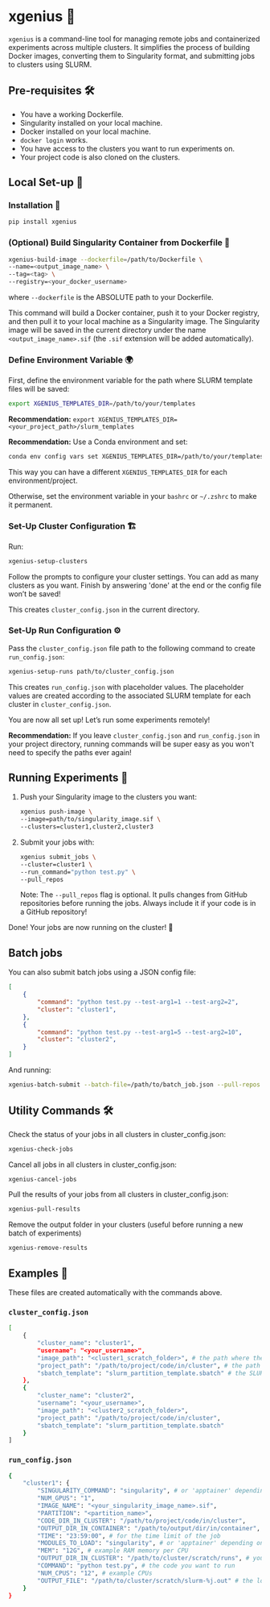 # xgenius 🚀

`xgenius` is a command-line tool for managing remote jobs and containerized experiments across multiple clusters. It simplifies the process of building Docker images, converting them to Singularity format, and submitting jobs to clusters using SLURM.

## Pre-requisites 🛠️

- You have a working Dockerfile.
- Singularity installed on your local machine.
- Docker installed on your local machine.
- `docker login` works.
- You have access to the clusters you want to run experiments on.
- Your project code is also cloned on the clusters.

## Local Set-up 🧩

### Installation 🔧

```bash
pip install xgenius
```

### (Optional) Build Singularity Container from Dockerfile 🐳

```bash
xgenius-build-image --dockerfile=/path/to/Dockerfile \
--name=<output_image_name> \
--tag=<tag> \
--registry=<your_docker_username>
```
where `--dockerfile` is the ABSOLUTE path to your Dockerfile.

This command will build a Docker container, push it to your Docker registry, and then pull it to your local machine as a Singularity image. The Singularity image will be saved in the current directory under the name `<output_image_name>.sif` (the `.sif` extension will be added automatically).

### Define Environment Variable 🌍

First, define the environment variable for the path where SLURM template files will be saved:

```bash
export XGENIUS_TEMPLATES_DIR=/path/to/your/templates
```

**Recommendation:** `export XGENIUS_TEMPLATES_DIR=<your_project_path>/slurm_templates`

**Recommendation:** Use a Conda environment and set:

```bash
conda env config vars set XGENIUS_TEMPLATES_DIR=/path/to/your/templates
```
This way you can have a different `XGENIUS_TEMPLATES_DIR` for each environment/project.

Otherwise, set the environment variable in your `bashrc` or `~/.zshrc` to make it permanent.

### Set-Up Cluster Configuration 🏗️

Run:

```bash
xgenius-setup-clusters
```

Follow the prompts to configure your cluster settings. You can add as many clusters as you want. Finish by answering 'done' at the end or the config file won’t be saved!

This creates `cluster_config.json` in the current directory.

### Set-Up Run Configuration ⚙️

Pass the `cluster_config.json` file path to the following command to create `run_config.json`:

```bash
xgenius-setup-runs path/to/cluster_config.json
```

This creates `run_config.json` with placeholder values. The placeholder values are created according to the associated SLURM template for each cluster in `cluster_config.json`.

You are now all set up! Let’s run some experiments remotely!

**Recommendation:**  If you leave `cluster_config.json` and `run_config.json` in your project directory, running commands will be super easy as you won't need to specify the paths ever again!

## Running Experiments 🧪

1. Push your Singularity image to the clusters you want:
    ```bash
    xgenius push-image \
    --image=path/to/singularity_image.sif \
    --clusters=cluster1,cluster2,cluster3
    ```

2. Submit your jobs with:
    ```bash
    xgenius submit_jobs \
    --cluster=cluster1 \
    --run_command="python test.py" \
    --pull_repos
    ```

    Note: The `--pull_repos` flag is optional. It pulls changes from GitHub repositories before running the jobs. Always include it if your code is in a GitHub repository!

Done! Your jobs are now running on the cluster! 🎉

## Batch jobs

You can also submit batch jobs using a JSON config file:

```json
[
    {
        "command": "python test.py --test-arg1=1 --test-arg2=2",
        "cluster": "cluster1",
    },
    {
        "command": "python test.py --test-arg1=5 --test-arg2=10",
        "cluster": "cluster2",
    }
]
```

And running:

```bash
xgenius-batch-submit --batch-file=/path/to/batch_job.json --pull-repos
```

## Utility Commands 🛠️

Check the status of your jobs in all clusters in cluster_config.json:

```bash
xgenius-check-jobs
```

Cancel all jobs in all clusters in cluster_config.json:

```bash
xgenius-cancel-jobs
```

Pull the results of your jobs from all clusters in cluster_config.json:

```bash
xgenius-pull-results
```

Remove the output folder in your clusters (useful before running a new batch of experiments)

```bash
xgenius-remove-results
```

## Examples 📝

These files are created automatically with the commands above.

### `cluster_config.json`

```bash
[
    {
        "cluster_name": "cluster1",
        "username": "<your_username>",
        "image_path": "<cluster1_scratch_folder>", # the path where the Singularity image will be saved in the cluster
        "project_path": "/path/to/project/code/in/cluster", # the path where your code is in the cluster. same as CODE_DIR_IN_CLUSTER in run_config.json
        "sbatch_template": "slurm_partition_template.sbatch" # the SLURM template file to use for this cluster. see the templates in the XGENIUS_TEMPLATES_DIR directory
    },
    {
        "cluster_name": "cluster2",
        "username": "<your_username>",
        "image_path": "<cluster2_scratch_folder>", 
        "project_path": "/path/to/project/code/in/cluster", 
        "sbatch_template": "slurm_partition_template.sbatch" 
    }
]
```

### `run_config.json`
```bash
{
    "cluster1": {
        "SINGULARITY_COMMAND": "singularity", # or 'apptainer' depending on the cluster
        "NUM_GPUS": "1",
        "IMAGE_NAME": "<your_singularity_image_name>.sif",
        "PARTITION": "<partition_name>",
        "CODE_DIR_IN_CLUSTER": "/path/to/project/code/in/cluster",
        "OUTPUT_DIR_IN_CONTAINER": "/path/to/output/dir/in/container", # set this to the directory where your code writes output
        "TIME": "23:59:00", # for the time limit of the job
        "MODULES_TO_LOAD": "singularity", # or 'apptainer' depending on the cluster + any other modules
        "MEM": "12G", # example RAM memory per CPU
        "OUTPUT_DIR_IN_CLUSTER": "/path/to/cluster/scratch/runs", # your code outputs will be saved here. OUTPUT_DIR_IN_CLUSTER is binded to OUTPUT_DIR_IN_CONTAINER (see the slurm templates)
        "COMMAND": "python test.py", # the code you want to run
        "NUM_CPUS": "12", # example CPUs
        "OUTPUT_FILE": "/path/to/cluster/scratch/slurm-%j.out" # the logs file of the job
    }
}
```
